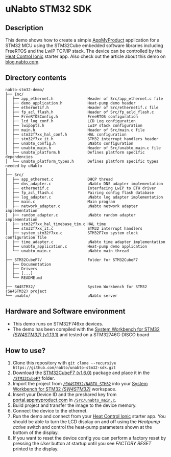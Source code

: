 # uNabto STM32 SDK

## Description

This demo shows how to create a simple [AppMyProduct](http://www.appmyproduct.com/) application for a STM32 MCU using the STM32Cube embedded software libraries including FreeRTOS and the LwIP TCP/IP stack. The device can be controlled by the [Heat Control Ionic](https://github.com/nabto/ionic-starter-nabto) starter app. Also check out the article about this demo on [blog.nabto.com](https://blog.nabto.com/2017/03/20/stm32f746g-disco-board-with-freertos-appmyproduct/).

## Directory contents

```
nabto-stm32-demo/
├── Inc/
│  ├── app_ethernet.h               Header of Src/app_ethernet.c file
│  ├── demo_application.h           Heat-pump demo header
│  ├── ethernetif.h                 Header of Src/ethernetif.c file
│  ├── fp_acl_flash.h               Header of Src/fp_acld_flash.c
│  ├── FreeRTOSConfig.h             FreeRTOS configuration
│  ├── lcd_log_conf.h               LCD Log configuration
│  ├── lwipopts.h                   LwIP stack configuration
│  ├── main.h                       Header of Src/main.c file
│  ├── stm32f7xx_hal_conf.h         HAL configuration
│  ├── stm32f7xx_it.h               STM32 interrupt handlers header
│  ├── unabto_config.h              uNabto configuration
│  ├── unabto_main.h                Header of Src/unabto_main.c file
│  ├── unabto_platform.h            Defines platform specific dependencies
│  └── unabto_platform_types.h      Defines platform specific types needed by uNabto
│
├── Src/
│  ├── app_ethernet.c               DHCP thread
│  ├── dns_adapter.c                uNabto DNS adapter implementation
│  ├── ethernetif.c                 Interfacing LwIP to ETH driver
│  ├── fp_acl_flash.c               Pairing config flash database
│  ├── log_adapter.c                uNabto log adapter implementation
│  ├── main.c                       Main program
│  ├── network_adapter.c            uNabto network adapter implementation
│  ├── random_adapter.c             uNabto random adapter implementation
│  ├── stm32f7xx_hal_timebase_tim.c HAL time
│  ├── stm32f7xx_it.c               STM32 interrupt handlers
│  ├── system_stm32f7xx.c           STM32F7xx system clock configuration file
│  ├── time_adapter.c               uNabto time adapter implementation
│  ├── unabto_application.c         Heat-pump demo application
│  └── unabto_main.c                uNabto main thread
│
├── STM32CubeF7/                    Folder for STM32CubeF7
│  ├── Documentation
│  ├── Drivers
│  ├── [...]
│  └── README.md
│
├── SW4STM32/                       System Workbench for STM32 (SW4STM32) project
└── unabto/                         uNabto server
```
  
## Hardware and Software environment

- This demo runs on STM32F746xx devices.
- The demo has been compiled with the [System Workbench for STM32 _(SW4STM32)_ (v1.13.1)][sw4stm32] and tested on a STM32746G&#x2011;DISCO board

## How to use?

1. Clone this repository with `git clone --recursive https://github.com/nabto/unabto-stm32-sdk.git`
2. Download the [STM32CubeF7 (v1.6.0)][stm32cubef7] package and place it in the [`/STM32CubeF7`](/STM32CubeF7) folder.
3. Import the project from [`/SW4STM32/NABTO_STM32`](/SW4STM32/NABTO_STM32) into your [System Workbench for STM32 _(SW4STM32)_][sw4stm32] workspace.
4. Insert your Device ID and the preshared key from [portal.appmyproduct.com](http://portal.appmyproduct.com/) in [`/Src/unabto_main.c`](/Src/unabto_main.c). 
5. Build project and transfer the image to the device memory.
6. Connect the device to the ethernet.
7. Run the demo and connect from your [Heat Control Ionic](https://github.com/nabto/ionic-starter-nabto) starter app. You should be able to turn the LCD display on and off using the _Heatpump active_ switch and control the heat-pump parameters shown at the bottom of the display.
8. If you want to reset the device config you can perform a factory reset by pressing the _User_ button at startup until you see _FACTORY RESET_ printed to the display.

[stm32cubef7]: http://www2.st.com/content/st_com/en/products/embedded-software/mcus-embedded-software/stm32-embedded-software/stm32cube-embedded-software/stm32cubef7.html
[sw4stm32]: http://www.st.com/sw4stm32
